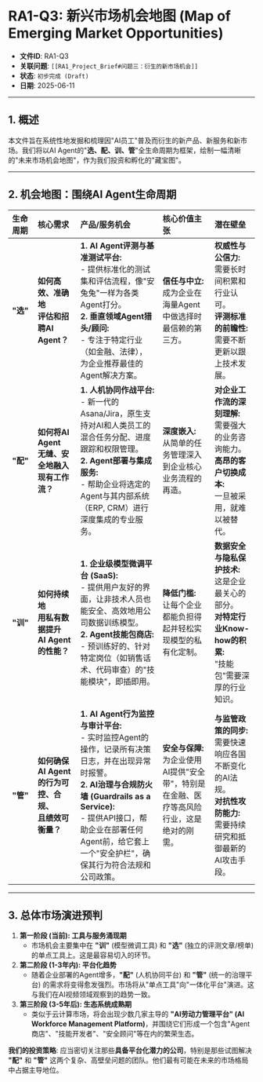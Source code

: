 # RA1-Q3: 新兴市场机会地图 (Map of Emerging Market Opportunities)

- **文件ID**: RA1-Q3
- **关联问题**: `[[RA1_Project_Brief#问题三：衍生的新市场机会]]`
- **状态**: `初步完成 (Draft)`
- **日期**: 2025-06-11

---

## 1. 概述

本文件旨在系统性地发掘和梳理因"AI员工"普及而衍生的新产品、新服务和新市场。我们将以AI Agent的"**选、配、训、管**"全生命周期为框架，绘制一幅清晰的"未来市场机会地图"，作为我们投资和孵化的"藏宝图"。

---

## 2. 机会地图：围绕AI Agent生命周期

| 生命周期 | 核心需求 | 产品/服务机会 | 核心价值主张 | 潜在壁垒 |
| :--- | :--- | :--- | :--- | :--- |
| **"选"** | **如何高效、准确地<br>评估和招聘AI Agent？** | **1. AI Agent评测与基准测试平台:**<br>   - 提供标准化的测试集和评估流程，像"安兔兔"一样为各类Agent打分。<br>**2. 垂直领域Agent猎头/顾问:**<br>   - 专注于特定行业（如金融、法律），为企业推荐最佳的Agent解决方案。 | **信任与中立:**<br>成为企业在海量Agent中做选择时最信赖的第三方。 | **权威性与公信力:**<br>需要长时间积累和行业认可。<br>**评测标准的前瞻性:**<br>需要不断更新以跟上技术发展。 |
| **"配"** | **如何将AI Agent<br>无缝、安全地融入<br>现有工作流？** | **1. 人机协同作战平台:**<br>   - 新一代的Asana/Jira，原生支持对AI和人类员工的混合任务分配、进度跟踪和权限管理。<br>**2. Agent部署与集成服务:**<br>   - 帮助企业将选定的Agent与其内部系统（ERP, CRM）进行深度集成的专业服务。 | **深度嵌入:**<br>从简单的任务管理深入到企业核心业务流程的再造。 | **对企业工作流的深刻理解:**<br>需要强大的业务咨询能力。<br>**高昂的客户切换成本:**<br>一旦被采用，就难以被替代。 |
| **"训"** | **如何持续地<br>用私有数据提升<br>AI Agent的性能？** | **1. 企业级模型微调平台 (SaaS):**<br>   - 提供用户友好的界面，让非技术人员也能安全、高效地用公司数据训练模型。<br>**2. Agent技能包商店:**<br>   - 预训练好的、针对特定岗位（如销售话术、代码审查）的"技能模块"，即插即用。 | **降低门槛:**<br>让每个企业都能负担得起并轻松实现模型的私有化定制。 | **数据安全与隐私保护技术:**<br>这是企业最关心的部分。<br>**对特定行业Know-how的积累:**<br>"技能包"需要深厚的行业知识。 |
| **"管"** | **如何确保AI Agent<br>的行为可控、合规、<br>且绩效可衡量？** | **1. AI Agent行为监控与审计平台:**<br>   - 实时监控Agent的操作，记录所有决策日志，并在出现异常时报警。<br>**2. AI治理与合规防火墙 (Guardrails as a Service):**<br>   - 提供API接口，帮助企业在部署任何Agent前，给它套上一个"安全护栏"，确保其行为符合法规和公司政策。 | **安全与保障:**<br>为企业使用AI提供"安全带"，特别是在金融、医疗等高风险行业，这是绝对的刚需。 | **与监管政策的同步:**<br>需要快速响应各国不断变化的AI法规。<br>**对抗性攻防能力:**<br>需要持续研究和抵御最新的AI攻击手段。 |

---

## 3. 总体市场演进预判

1.  **第一阶段 (当前): 工具与服务涌现期**
    -   市场机会主要集中在 **"训"** (模型微调工具) 和 **"选"** (独立的评测文章/榜单) 的单点工具上。这是最容易切入的环节。
2.  **第二阶段 (1-3年内): 平台化趋势**
    -   随着企业部署的Agent增多，**"配"** (人机协同平台) 和 **"管"** (统一的治理平台) 的需求将变得愈发强烈。市场将从"单点工具"向"一体化平台"演进。这与我们在AI视频领域观察到的趋势一致。
3.  **第三阶段 (3-5年后): 生态系统成熟期**
    -   类似于云计算市场，将会出现少数几家主导的 **"AI劳动力管理平台" (AI Workforce Management Platform)**，并围绕它们形成一个包含"Agent商店"、"技能开发者"、"安全顾问"等在内的繁荣生态。

**我们的投资策略**: 应当密切关注那些**具备平台化潜力的公司**，特别是那些试图解决 **"配"** 和 **"管"** 这两个复杂、高壁垒问题的团队。他们最有可能在未来的市场格局中占据主导地位。 